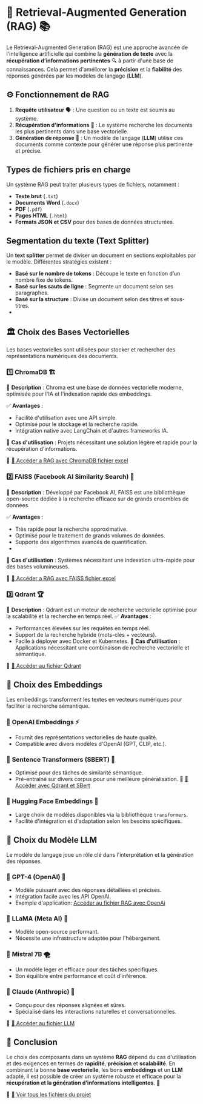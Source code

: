 # 🚀 Retrieval-Augmented Generation (RAG) 📚

Le Retrieval-Augmented Generation (RAG) est une approche avancée de l'intelligence artificielle qui combine la **génération de texte**  avec la **récupération d'informations pertinentes** 🔍 à partir d'une base de connaissances. Cela permet d'améliorer la **précision**  et la **fiabilité**  des réponses générées par les modèles de langage (**LLM**).

## ⚙️ Fonctionnement de RAG
1. **Requête utilisateur** 🗣️ : Une question ou un texte est soumis au système.
2. **Récupération d'informations** 📂 : Le système recherche les documents les plus pertinents dans une base vectorielle.
3. **Génération de réponse** 🤖 : Un modèle de langage (**LLM**) utilise ces documents comme contexte pour générer une réponse plus pertinente et précise.

## Types de fichiers pris en charge
Un système RAG peut traiter plusieurs types de fichiers, notamment :
- **Texte brut** (`.txt`)
- **Documents Word** (`.docx`)
- **PDF** (`.pdf`)
- **Pages HTML** (`.html`)
- **Formats JSON et CSV** pour des bases de données structurées.

## Segmentation du texte (Text Splitter)
Un **text splitter** permet de diviser un document en sections exploitables par le modèle. Différentes stratégies existent :
- **Basé sur le nombre de tokens** : Découpe le texte en fonction d’un nombre fixe de tokens.
- **Basé sur les sauts de ligne** : Segmente un document selon ses paragraphes.
- **Basé sur la structure** : Divise un document selon des titres et sous-titres.
- 
## 🏛️ Choix des Bases Vectorielles
Les bases vectorielles sont utilisées pour stocker et rechercher des représentations numériques des documents.

### 1️⃣ **ChromaDB** 🏗️
🔹 **Description** : Chroma est une base de données vectorielle moderne, optimisée pour l'IA et l'indexation rapide des embeddings.

✅ **Avantages** :
   -  Facilité d'utilisation avec une API simple.
   -  Optimisé pour le stockage et la recherche rapide.
   -  Intégration native avec LangChain et d'autres frameworks IA.
     
🔗 **Cas d'utilisation** : Projets nécessitant une solution légère et rapide pour la récupération d'informations.

📌 [📁 Accéder a RAG avec ChromaDB fichier excel](https://github.com/GOHOUEDE/IA/blob/main/NLP-RAG/Fichier-excel-Chroma.py)

### 2️⃣ **FAISS (Facebook AI Similarity Search)** 🚀
🔹 **Description** : Développé par Facebook AI, FAISS est une bibliothèque open-source dédiée à la recherche efficace sur de grands ensembles de données.

✅ **Avantages** :
   -  Très rapide pour la recherche approximative.
   -  Optimisé pour le traitement de grands volumes de données.
   -  Supporte des algorithmes avancés de quantification.
   - 
🔗 **Cas d'utilisation** : Systèmes nécessitant une indexation ultra-rapide pour des bases volumineuses.

📌 [📁 Accéder a RAG avec  FAISS fichier excel](https://github.com/GOHOUEDE/IA/blob/main/NLP-RAG/Fichier-excel-FAISS.py)

### 3️⃣ **Qdrant** 🏆
🔹 **Description** : Qdrant est un moteur de recherche vectorielle optimisé pour la scalabilité et la recherche en temps réel.
✅ **Avantages** :
   -  Performances élevées sur les requêtes en temps réel.
   -  Support de la recherche hybride (mots-clés + vecteurs).
   -  Facile à déployer avec Docker et Kubernetes.
🔗 **Cas d'utilisation** : Applications nécessitant une combinaison de recherche vectorielle et sémantique.

📌 [📁 Accéder au fichier Qdrant](https://github.com/GOHOUEDE/IA/blob/main/NLP-RAG/Fichier-excel-Qdrant.py)

## 🧠 Choix des Embeddings
Les embeddings transforment les textes en vecteurs numériques pour faciliter la recherche sémantique.

### 🔹 **OpenAI Embeddings** ⚡
-  Fournit des représentations vectorielles de haute qualité.
-  Compatible avec divers modèles d'OpenAI (GPT, CLIP, etc.).


### 🔹 **Sentence Transformers (SBERT)** 🧩
-  Optimisé pour des tâches de similarité sémantique.
-  Pré-entraîné sur divers corpus pour une meilleure généralisation.
  📌 [📁 Accéder avec Qdrant et SBert](https://github.com/GOHOUEDE/IA/blob/main/NLP-RAG/Fichier-excel-Qdrant.py)

### 🔹 **Hugging Face Embeddings** 🤗
-  Large choix de modèles disponibles via la bibliothèque `transformers`.
-  Facilité d'intégration et d'adaptation selon les besoins spécifiques.


## 🤖 Choix du Modèle LLM
Le modèle de langage joue un rôle clé dans l'interprétation et la génération des réponses.

### 🔹 **GPT-4 (OpenAI)** 🚀
-  Modèle puissant avec des réponses détaillées et précises.
-  Intégration facile avec les API OpenAI.
-    Exemple d'application: [Accéder au fichier RAG avec OpenAi](https://github.com/GOHOUEDE/IA/blob/main/NLP-RAG/Fichier-excel-Qdrant.py)

### 🔹 **LLaMA (Meta AI)** 🦙
-  Modèle open-source performant.
-  Nécessite une infrastructure adaptée pour l'hébergement.

### 🔹 **Mistral 7B** 🌪️
-  Un modèle léger et efficace pour des tâches spécifiques.
-  Bon équilibre entre performance et coût d'inférence.

### 🔹 **Claude (Anthropic)** 🤝
-  Conçu pour des réponses alignées et sûres.
-  Spécialisé dans les interactions naturelles et conversationnelles.

📌 [📁 Accéder au fichier LLM](#)

## 🎯 Conclusion
Le choix des composants dans un système **RAG** dépend du cas d'utilisation et des exigences en termes de **rapidité**, **précision** et **scalabilité**. En combinant la bonne **base vectorielle**, les bons **embeddings** et un **LLM** adapté, il est possible de créer un système robuste et efficace pour la **récupération et la génération d’informations intelligentes**. 🚀

📌 [📁 Voir tous les fichiers du projet](https://github.com/GOHOUEDE/IA/blob/main/NLP-RAG/)

